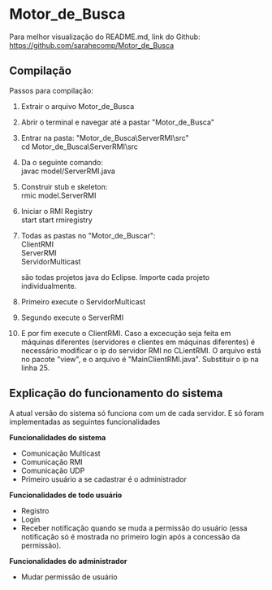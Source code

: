# Motor_de_Busca

Para melhor visualização do README.md, link do Github:</br>
https://github.com/sarahecomp/Motor_de_Busca

## Compilação 
Passos para compilação:

1. Extrair o arquivo Motor_de_Busca
2. Abrir o terminal e navegar até a pastar "Motor_de_Busca"
3. Entrar na pasta: "Motor_de_Busca\ServerRMI\src"</br>
	 cd Motor_de_Busca\ServerRMI\src
4. Da o seguinte comando: </br>
	javac model/ServerRMI.java
5. Construir stub e skeleton: </br>
	rmic model.ServerRMI
6. Iniciar o RMI Registry </br>
	start start rmiregistry
7. Todas as pastas no "Motor_de_Buscar":</br>
	ClientRMI</br>
	ServerRMI</br>
	ServidorMulticast</br>

	são todas projetos java do Eclipse. Importe cada projeto individualmente.

8. Primeiro execute o ServidorMulticast
9. Segundo execute o ServerRMI
10. E por fim  execute o ClientRMI. Caso a excecução seja feita em máquinas diferentes (servidores e clientes em máquinas diferentes) é necessário modificar o ip do servidor RMI no CLientRMI.
O arquivo está no pacote "view", e o arquivo é "MainClientRMI.java". Substituir o ip na linha 25.

## Explicação do funcionamento do sistema

 A atual versão do sistema só funciona com um de cada servidor. E só foram implementadas as seguintes funcionalidades

 <b> Funcionalidades do sistema </b>
 * Comunicação Multicast
 * Comunicação RMI
 * Comunicação UDP
 * Primeiro usuário a se cadastrar é o administrador

 <b> Funcionalidades de todo usuário</b>
 * Registro
 * Login
 * Receber notificação quando se muda a permissão do usuário (essa notificação só é mostrada no primeiro login após a concessão da permissão).

 <b> Funcionalidades do administrador </b>
 * Mudar permissão de usuário





